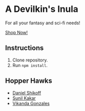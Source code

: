 # A Devilkin's Inula
For all your fantasy and sci-fi needs!

[Shop Now!](http://a-devilkins-inula.surge.sh)

## Instructions

1. Clone repository.
2. Run `npm install`.

## Hopper Hawks
* [Daniel Shikoff](https://github.com/dmshikoff)
* [Sunil Kakar](https://github.com/DrPsyFi)
* [Vikanda Gonzales](https://github.com/vikandagonzales)
